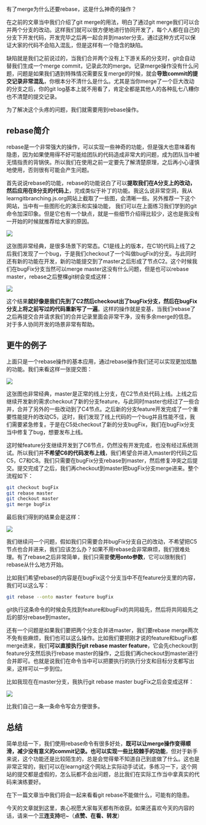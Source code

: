 有了merge为什么还要rebase，这是什么神奇的操作？



在之前的文章当中我们介绍了git merge的用法，明白了通过git merge我们可以合并两个分支的改动。这样我们就可以很方便地进行协同开发了，每个人都在自己的分支下开发代码，开发完毕之后再一起合并到master分支。通过这种方式可以保证大家的代码不会陷入混乱，但是这样有一个隐含的缺陷。



缺陷就是我们之前说过的，当我们合并两个没有上下游关系的分支时，git会自动替我们生成一个merge commit，记录此次的merge。记录merge操作没有什么问题，问题是如果我们遇到特殊情况需要反复merge的时候，就会**导致commit的提交记录非常混乱**，你根本分不清什么是什么。尤其是当你merge了一个巨大改动的分支之后，你的git log基本上就不用看了，肯定全都是其他人的各种乱七八糟你也不清楚的提交记录。



为了解决这个头疼的问题，我们就需要用到rebase操作。



## rebase简介



rebase是一个非常强大的操作，可以实现一些神奇的功能，但是强大也意味着有隐患，因为如果使用得不好可能给团队的代码造成非常大的问题，成为团队当中被无情指责的背锅侠。所以我们在使用之前一定要先了解清楚原理，之后再小心谨慎地使用，否则很有可能会产生问题。



首先说说rebase的功能，rebase的功能说白了可以**提取我们在A分支上的改动，然后应用在B分支的代码上**，完成类似于补丁的功能。我这么说非常空洞，我从learngitbranching.js.org网站上截取了一些图，会清晰一些。另外推荐一下这个网站，当中有一些图形化的演示和实操功能， 我们可以在上面练习我们学到的git命令加深印象。但是它也有一个缺点，就是一些细节介绍得比较少，这也是我没有一开始的时候就推荐给大家的原因。



![](https://tva1.sinaimg.cn/large/007S8ZIlgy1gj8d54u7hbj30lw0liq3p.jpg)



这张图非常经典，是很多场景下的常态。C1是线上的版本，在C1的代码上线了之后我们发现了一个bug，于是我们checkout了一个叫做bugFix的分支。与此同时还有新的功能在开发，新的功能提交到了master之后形成了节点C2。这个时候我们在bugFix分支当然可以merge master这没有什么问题，但是也可以rebase master，rebase之后整棵git树会变成这样：



![](https://tva1.sinaimg.cn/large/007S8ZIlgy1gj8d7c2uzxj30je0kkaat.jpg)



这个结果**就好像是我们先到了C2然后checkout出了bugFix分支，然后在bugFix分支上将之前写过的代码重新写了一遍**。这样的操作就是变基，当我们rebase了之后再提交合并请求我们的合并记录里面会非常干净，没有多余merge的信息。对于多人协同开发的场景非常有帮助。



## 更牛的例子



上面只是一个rebase操作的基本应用，通过rebase操作我们还可以实现更加炫酷的功能。我们来看这样一张提交图：



![](https://tva1.sinaimg.cn/large/007S8ZIlgy1gj8drp1jaqj31950u00wd.jpg)



这张图也非常经典，master是正常的线上分支，在C2节点处代码上线。上线之后继续开发新的需求checkout了新的分支feature，与此同时master也经过了一些合并，合并了另外的一些改动到了C4节点。之后新的分支feature开发完成了一个重要性能提升的改动C5，这时，我们发现了线上代码的一个bug并且性能不佳，我们需要紧急修复。于是在C5处checkout了新的分支bugFix，我们在bugFix分支当中修复了bug，想要发布上线。



这时候feature分支继续开发到了C6节点，仍然没有开发完成，也没有经过系统测试。所以我们并**不希望C6的代码发布上线**，我们希望合并进入master的代码之后C5，C7和C8。我们只需要在bugFix分支rebase到master，然后修复冲突之后提交。提交完成了之后，我们再checkout到master把bugFix分支merge进来。整个流程如下：



```bash
git checkout bugFix
git rebase master
git checkout master
git merge bugFix
```



最后我们得到的结果会是这样：



![](https://tva1.sinaimg.cn/large/007S8ZIlgy1gj8e1a18d5j30x80u042h.jpg)



我们继续问一个问题，假如我们只需要合并bugFix分支自己的改动，不希望把C5节点也合并进来，我们应该怎么办？如果不用rebase会非常麻烦，我们很难处理。有了rebase之后非常简单，我们只需要**使用onto参数**，它可以限制我们rebase从什么地方开始。



比如我们希望rebase的内容是在bugFix这个分支当中不在feature分支里的内容，我们可以这么写：



```bash
git rebase --onto master feature bugFix
```



git执行这条命令的时候会先找到feature和bugFix的共同祖先，然后将共同祖先之后的部分rebase到master。



还有一个问题是如果我们要把两个分支合并进master，我们要rebase merge两次不免有些麻烦，我们也可以这么操作。比如我们要把刚才说的feature和bugFix都merge进来，我们**可以直接执行git rebase master feature**，它会先checkout到feature分支然后执行rebase master的操作，之后我们再checkout到master进行合并即可。也就是说我们在命令当中可以把要执行的执行分支和目标分支都写出来，这样可以一步到位。



比如我现在在master分支，我执行git rebase master bugFix之后会变成这样：



![](https://tva1.sinaimg.cn/large/007S8ZIlgy1gj8ect3dmuj30z00u0dli.jpg)



比我们自己一条一条命令写会方便很多。



## 总结



简单总结一下，我们使用rebase命令有很多好处，**既可以让merge操作变得顺滑，减少没有意义的commit记录。也可以实现一些比较棘手的功能**，但对于新手来说，这个功能还是比较陌生的，总是会觉得晕不知道自己到底做了什么。这也是非常正常的，我们可以在learngit这个网站上实际动手试试，多练习一下，这个网站的提交都是虚假的，怎么玩都不会出问题，总比我们在实际工作当中拿真实的代码来演练要好。



在下一篇文章当中我们将会一起来看看git rebase不能做什么，可能有的隐患。



今天的文章就到这里，衷心祝愿大家每天都有所收获。如果还喜欢今天的内容的话，请来一个**三连支持**吧~（**点赞、在看、转发**）
